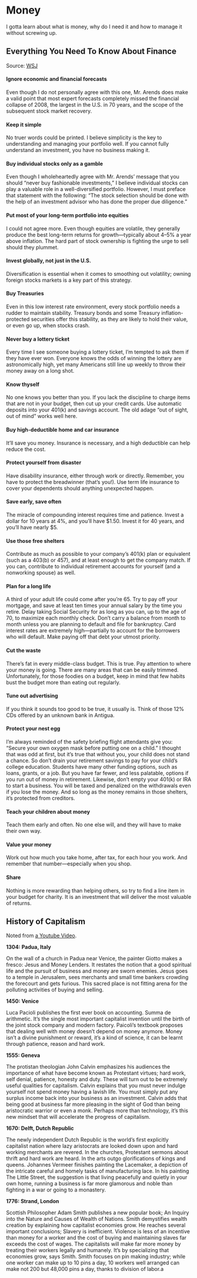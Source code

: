 # Money

I gotta learn about what is money, why do I need it and how to manage it without screwing up.

## Everything You Need To Know About Finance

Source: [WSJ](http://online.wsj.com/public/resources/documents/SUN_-A001.pdf)

#### Ignore economic and financial forecasts

Even though I do not personally agree with this one, Mr. Arends does make a valid point that most expert forecasts completely missed the financial collapse of 2008, the largest in the U.S. in 70 years, and the scope of the subsequent stock market recovery.

#### Keep it simple

No truer words could be printed. I believe simplicity is the key to understanding and managing your portfolio well. If you cannot fully understand an investment, you have no business making it.

#### Buy individual stocks only as a gamble

Even though I wholeheartedly agree with Mr. Arends’ message that you should “never buy fashionable investments,” I believe individual stocks can play a valuable role in a well-diversified portfolio. However, I must preface that statement with the following: “The stock selection should be done with the help of an investment advisor who has done the proper due diligence.”

#### Put most of your long-term portfolio into equities

I could not agree more. Even though equities are volatile, they generally produce the best long-term returns for growth—typically about 4–5% a year above inflation. The hard part of stock ownership is fighting the urge to sell should they plummet.

#### Invest globally, not just in the U.S.

Diversification is essential when it comes to smoothing out volatility; owning foreign stocks markets is a key part of this strategy.

#### Buy Treasuries

Even in this low interest rate environment, every stock portfolio needs a rudder to maintain stability. Treasury bonds and some Treasury inflation-protected securities offer this stability, as they are likely to hold their value, or even go up, when stocks crash.

#### Never buy a lottery ticket

Every time I see someone buying a lottery ticket, I’m tempted to ask them if they have ever won. Everyone knows the odds of winning the lottery are astronomically high, yet many Americans still line up weekly to throw their money away on a long shot.

#### Know thyself

 No one knows you better than you. If you lack the discipline to charge items that are not in your budget, then cut up your credit cards. Use automatic deposits into your 401(k) and savings account. The old adage “out of sight, out of mind” works well here.

#### Buy high-deductible home and car insurance

It’ll save you money. Insurance is necessary, and a high deductible can help reduce the cost.

#### Protect yourself from disaster

Have disability insurance, either through work or directly. Remember, you have to protect the breadwinner (that’s you!). Use term life insurance to cover your dependents should anything unexpected happen.

#### Save early, save often

The miracle of compounding interest requires time and patience. Invest a dollar for 10 years at 4%, and you’ll have $1.50. Invest it for 40 years, and you’ll have nearly $5.

#### Use those free shelters

Contribute as much as possible to your company’s 401(k) plan or equivalent (such as a 403(b) or 457), and at least enough to get the company match. If you can, contribute to individual retirement accounts for yourself (and a nonworking spouse) as well.

#### Plan for a long life

A third of your adult life could come after you’re 65. Try to pay off your mortgage, and save at least ten times your annual salary by the time you retire. Delay taking Social Security for as long as you can, up to the age of 70, to maximize each monthly check. Don’t carry a balance from month to month unless you are planning to default and file for bankruptcy. Card interest rates are extremely high—partially to account for the borrowers who will default. Make paying off that debt your utmost priority.

#### Cut the waste

There’s fat in every middle-class budget. This is true. Pay attention to where your money is going. There are many areas that can be easily trimmed. Unfortunately, for those foodies on a budget, keep in mind that few habits bust the budget more than eating out regularly.

#### Tune out advertising

If you think it sounds too good to be true, it usually is. Think of those 12% CDs offered by an unknown bank in Antigua.

#### Protect your nest egg

I’m always reminded of the safety briefing flight attendants give you: “Secure your own oxygen mask before putting one on a child.” I thought that was odd at first, but it’s true that without you, your child does not stand a chance. So don’t drain your retirement savings to pay for your child’s college education. Students have many other funding options, such as loans, grants, or a job. But you have far fewer, and less palatable, options if you run out of money in retirement. Likewise, don’t empty your 401(k) or IRA to start a business. You will be taxed and penalized on the withdrawals even if you lose the money. And so long as the money remains in those shelters, it’s protected from creditors.

#### Teach your children about money

Teach them early and often. No one else will, and they will have to make their own way.

#### Value your money

Work out how much you take home, after tax, for each hour you work. And remember that number—especially when you shop.

#### Share

Nothing is more rewarding than helping others, so try to find a line item in your budget for charity. It is an investment that will deliver the most valuable of returns.

## History of Capitalism

Noted from [a Youtube Video](https://www.youtube.com/watch?v=dIuaW9YWqEU).

**1304: Padua, Italy**

On the wall of a church in Padua near Venice, the painter Giotto makes a fresco: Jesus and Money Lenders. It restates the notion that a good spiritual life and the pursuit of business and money are sworn enemies. Jesus goes to a temple in Jerusalem, sees merchants and small time bankers crowding the forecourt and gets furious. This sacred place is not fitting arena for the polluting activities of buying and selling.

**1450: Venice**

Luca Pacioli publishes the first ever book on accounting. Summa de arithmetic. It’s the single most important capitalist invention until the birth of the joint stock company and modern factory. Paicoli’s textbook proposes that dealing well with money doesn’t depend on money anymore. Money isn’t a divine punishment or reward, it’s a kind of science, it can be learnt through patience, reason and hard work.

**1555: Geneva**

The protistan theologian John Calvin emphasizes his audiences the importance of what have become known as Protestant virtues; hard work, self denial, patience, honesty and duty. These will turn out to be extremely useful qualities for capitalism. Calvin explains that you must never indulge yourself not spend money having a lavish life. You must simply put any surplus income back into your business as an investment. Calvin adds that being good at business far more pleasing in the sight of God than being aristocratic warrior or even a monk. Perhaps more than technology, it’s this new mindset that will accelerate the progress of capitalism.

**1670: Delft, Dutch Republic**

The newly independent Dutch Republic is the world’s first explicitly capitalist nation where lazy aristocrats are looked down upon and hard working merchants are revered. In the churches, Protestant sermons about thrift and hard work are heard. In the arts outgo glorifications of kings and queens. Johannes Vermeer finishes painting the Lacemaker, a depiction of the intricate careful and homely tasks of manufacturing lace. In his painting The Little Street, the suggestion is that living peacefully and quietly in your own home, running a business is far more glamorous and noble than fighting in a war or going to a monastery.

**1776: Strand, London**

Scottish Philosopher Adam Smith publishes a new popular book; An Inquiry into the Nature and Causes of Wealth of Nations. Smith demystifies wealth creation by explaining how capitalist economies grow. He reaches several important conclusions; Slavery is inefficient. Violence is less of an incentive than money for a worker and the cost of buying and maintaining slaves far exceeds the cost of wages. The capitalists will make far more money by treating their workers legally and humanely. It’s by specializing that economies grow, says Smith. Smith focuses on pin making industry; while one worker can make up to 10 pins a day, 10 workers well arranged can make not 200 but 48,000 pins a day, thanks to division of labor.a
